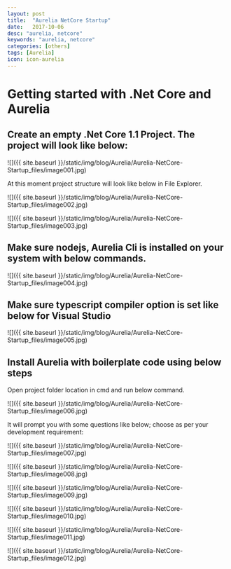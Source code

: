 ```yaml
---
layout: post
title:  "Aurelia NetCore Startup"
date:   2017-10-06
desc: "aurelia, netcore"
keywords: "aurelia, netcore"
categories: [others]
tags: [Aurelia]
icon: icon-aurelia
---
```



Getting started with .Net Core and Aurelia
==========================================

Create an empty .Net Core 1.1 Project. The project will look like below:
------------------------------------------------------------------------

![]({{ site.baseurl }}/static/img/blog/Aurelia/Aurelia-NetCore-Startup_files/image001.jpg)


At this moment project structure will look like below in File Explorer.

![]({{ site.baseurl }}/static/img/blog/Aurelia/Aurelia-NetCore-Startup_files/image002.jpg)

![]({{ site.baseurl }}/static/img/blog/Aurelia/Aurelia-NetCore-Startup_files/image003.jpg)

Make sure nodejs, Aurelia Cli is installed on your system with below commands.
------------------------------------------------------------------------------

![]({{ site.baseurl }}/static/img/blog/Aurelia/Aurelia-NetCore-Startup_files/image004.jpg)

Make sure typescript compiler option is set like below for Visual Studio
------------------------------------------------------------------------

![]({{ site.baseurl }}/static/img/blog/Aurelia/Aurelia-NetCore-Startup_files/image005.jpg)

Install Aurelia with boilerplate code using below steps
-------------------------------------------------------

Open project folder location in cmd and run below command.

![]({{ site.baseurl }}/static/img/blog/Aurelia/Aurelia-NetCore-Startup_files/image006.jpg)

It will prompt you with some questions like below; choose as per your
development requirement:

![]({{ site.baseurl }}/static/img/blog/Aurelia/Aurelia-NetCore-Startup_files/image007.jpg)

![]({{ site.baseurl }}/static/img/blog/Aurelia/Aurelia-NetCore-Startup_files/image008.jpg)

![]({{ site.baseurl }}/static/img/blog/Aurelia/Aurelia-NetCore-Startup_files/image009.jpg)

![]({{ site.baseurl }}/static/img/blog/Aurelia/Aurelia-NetCore-Startup_files/image010.jpg)

![]({{ site.baseurl }}/static/img/blog/Aurelia/Aurelia-NetCore-Startup_files/image011.jpg)

![]({{ site.baseurl }}/static/img/blog/Aurelia/Aurelia-NetCore-Startup_files/image012.jpg)
